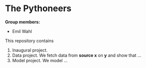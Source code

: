 # The Pythoneers

**Group members:**
- Emil Wahl


This repository contains  
1. Inaugural project. 
2. Data project. We fetch data from **source x** on **y** and show that ...
3. Model project. We model ...
